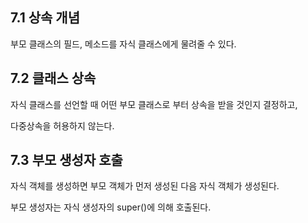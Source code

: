 ## 7.1 상속 개념

부모 클래스의 필드, 메소드를 자식 클래스에게 물려줄 수 있다.

## 7.2 클래스 상속

자식 클래스를 선언할 때 어떤 부모 클래스로 부터 상속을 받을 것인지 결정하고,

다중상속을 허용하지 않는다.

## 7.3 부모 생성자 호출

자식 객체를 생성하면 부모 객체가 먼저 생성된 다음 자식 객체가 생성된다.

부모 생성자는 자식 생성자의 super()에 의해 호출된다.
